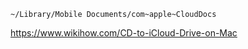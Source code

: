 ```
~/Library/Mobile Documents/com~apple~CloudDocs
```

https://www.wikihow.com/CD-to-iCloud-Drive-on-Mac

